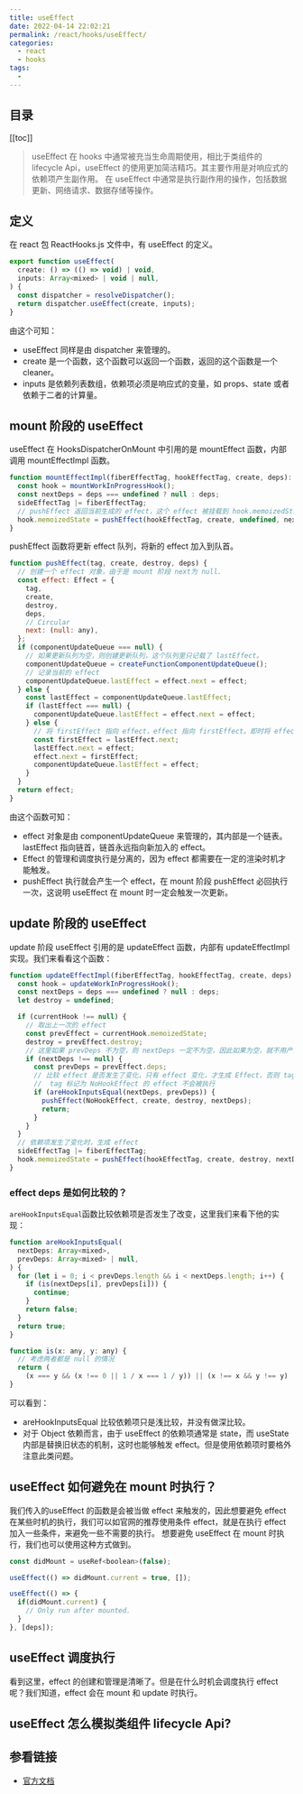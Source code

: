 ```yaml
---
title: useEffect
date: 2022-04-14 22:02:21
permalink: /react/hooks/useEffect/
categories:
  - react
  - hooks
tags:
  - 
---
```


<TimeToRead />

## 目录

[[toc]]

> useEffect 在 hooks 中通常被充当生命周期使用，相比于类组件的 lifecycle Api，useEffect 的使用更加简洁精巧。其主要作用是对响应式的依赖项产生副作用。
> 在 useEffect 中通常是执行副作用的操作，包括数据更新、网络请求、数据存储等操作。

## 定义

在 react 包 ReactHooks.js 文件中，有 useEffect 的定义。

```js
export function useEffect(
  create: () => (() => void) | void,
  inputs: Array<mixed> | void | null,
) {
  const dispatcher = resolveDispatcher();
  return dispatcher.useEffect(create, inputs);
}
```

由这个可知：

- useEffect 同样是由 dispatcher 来管理的。
- create 是一个函数，这个函数可以返回一个函数，返回的这个函数是一个 cleaner。
- inputs 是依赖列表数组，依赖项必须是响应式的变量，如 props、state 或者依赖于二者的计算量。

## mount 阶段的 useEffect

useEffect 在 HooksDispatcherOnMount 中引用的是 mountEffect 函数，内部调用 mountEffectImpl 函数。

```js
function mountEffectImpl(fiberEffectTag, hookEffectTag, create, deps): void {
  const hook = mountWorkInProgressHook();
  const nextDeps = deps === undefined ? null : deps;
  sideEffectTag |= fiberEffectTag;
  // pushEffect 返回当前生成的 effect，这个 effect 被挂载到 hook.memoizedState 上。
  hook.memoizedState = pushEffect(hookEffectTag, create, undefined, nextDeps);
}
```

pushEffect 函数将更新 effect 队列，将新的 effect 加入到队首。

```js
function pushEffect(tag, create, destroy, deps) {
  // 创建一个 effect 对象，由于是 mount 阶段 next为 null.
  const effect: Effect = {
    tag,
    create,
    destroy,
    deps,
    // Circular
    next: (null: any),
  };
  if (componentUpdateQueue === null) {
    // 如果更新队列为空，则创建更新队列，这个队列里只记载了 lastEffect。
    componentUpdateQueue = createFunctionComponentUpdateQueue();
    // 记录当前的 effect
    componentUpdateQueue.lastEffect = effect.next = effect;
  } else {
    const lastEffect = componentUpdateQueue.lastEffect;
    if (lastEffect === null) {
      componentUpdateQueue.lastEffect = effect.next = effect;
    } else {
      // 将 firstEffect 指向 effect，effect 指向 firstEffect。即时将 effect 放到更新队列的队首。
      const firstEffect = lastEffect.next;
      lastEffect.next = effect;
      effect.next = firstEffect;
      componentUpdateQueue.lastEffect = effect;
    }
  }
  return effect;
}
```

由这个函数可知：

- effect 对象是由 componentUpdateQueue 来管理的，其内部是一个链表。lastEffect 指向链首，链首永远指向新加入的 effect。
- Effect 的管理和调度执行是分离的，因为 effect 都需要在一定的渲染时机才能触发。
- pushEffect 执行就会产生一个 effect，在 mount 阶段 pushEffect 必回执行一次，这说明 useEffect 在 mount 时一定会触发一次更新。

## update 阶段的 useEffect

update 阶段 useEffect 引用的是 updateEffect 函数，内部有 updateEffectImpl 实现。我们来看看这个函数：

```js
function updateEffectImpl(fiberEffectTag, hookEffectTag, create, deps): void {
  const hook = updateWorkInProgressHook();
  const nextDeps = deps === undefined ? null : deps;
  let destroy = undefined;

  if (currentHook !== null) {
    // 取出上一次的 effect
    const prevEffect = currentHook.memoizedState;
    destroy = prevEffect.destroy;
    // 这里如果 prevDeps 不为空，则 nextDeps 一定不为空，因此如果为空，就不用产生 Effect 了。
    if (nextDeps !== null) {
      const prevDeps = prevEffect.deps;
      // 比较 effect 是否发生了变化，只有 effect 变化，才生成 Effect，否则 tag 为 NoHookEffect
      //  tag 标记为 NoHookEffect 的 effect 不会被执行
      if (areHookInputsEqual(nextDeps, prevDeps)) {
        pushEffect(NoHookEffect, create, destroy, nextDeps);
        return;
      }
    }
  }
  // 依赖项发生了变化时，生成 effect
  sideEffectTag |= fiberEffectTag;
  hook.memoizedState = pushEffect(hookEffectTag, create, destroy, nextDeps);
}
```

### effect deps 是如何比较的？

`areHookInputsEqual`函数比较依赖项是否发生了改变，这里我们来看下他的实现：

```js
function areHookInputsEqual(
  nextDeps: Array<mixed>,
  prevDeps: Array<mixed> | null,
) {
  for (let i = 0; i < prevDeps.length && i < nextDeps.length; i++) {
    if (is(nextDeps[i], prevDeps[i])) {
      continue;
    }
    return false;
  }
  return true;
}

function is(x: any, y: any) {
  // 考虑两者都是 null 的情况
  return (
    (x === y && (x !== 0 || 1 / x === 1 / y)) || (x !== x && y !== y)
}
```

可以看到：

- areHookInputsEqual 比较依赖项只是浅比较，并没有做深比较。
- 对于 Object 依赖而言，由于 useEffect 的依赖项通常是 state，而 useState 内部是替换旧状态的机制，这时也能够触发 effect。但是使用依赖项时要格外注意此类问题。

## useEffect 如何避免在 mount 时执行？

我们传入的useEffect 的函数是会被当做 effect 来触发的，因此想要避免 effect 在某些时机的执行，我们可以如官网的推荐使用条件 effect，就是在执行 effect 加入一些条件，来避免一些不需要的执行。
想要避免 useEffect 在 mount 时执行，我们也可以使用这种方式做到。

```js
const didMount = useRef<boolean>(false);

useEffect(() => didMount.current = true, []);

useEffect(() => {
  if(didMount.current) {
    // Only run after mounted.
  }
}, [deps]);
```

## useEffect 调度执行

看到这里，effect 的创建和管理是清晰了。但是在什么时机会调度执行 effect 呢？我们知道，effect 会在 mount 和 update 时执行。

## useEffect 怎么模拟类组件 lifecycle Api?

## 参看链接

- [官方文档](https://reactjs.org/docs/hooks-reference.html#useeffect)